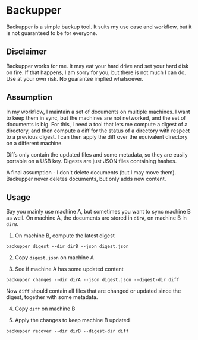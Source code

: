 # Backupper

Backupper is a simple backup tool. It suits my use case and workflow, but it is
not guaranteed to be for everyone.

## Disclaimer

Backupper works for me. It may eat your hard drive and set your hard disk on
fire. If that happens, I am sorry for you, but there is not much I can do.
Use at your own risk. No guarantee implied whatsoever.

## Assumption

In my workflow, I maintain a set of documents on multiple machines. I want
to keep them in sync, but the machines are not networked, and the set of
documents is big. For this, I need a tool that lets me compute a digest of a
directory, and then compute a diff for the status of a directory with respect
to a previous digest. I can then apply the diff over the equivalent directory
on a different machine.

Diffs only contain the updated files and some metadata, so they are easily
portable on a USB key. Digests are just JSON files containing hashes.

A final assumption - I don't delete documents (but I may move them). Backupper
never deletes documents, but only adds new content.

## Usage

Say you mainly use machine A, but sometimes you want to sync machine B as well.
On machine A, the documents are stored in `dirA`, on machine B in `dirB`.

1. On machine B, compute the latest digest

```
backupper digest --dir dirB --json digest.json
```

2. Copy `digest.json` on machine A

3. See if machine A has some updated content

```
backupper changes --dir dirA --json digest.json --digest-dir diff
```

Now `diff` should contain all files that are changed or updated since the
digest, together with some metadata.

4. Copy `diff` on machine B

5. Apply the changes to keep machine B updated

```
backupper recover --dir dirB --digest-dir diff
```